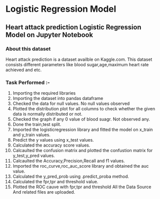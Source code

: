 # Logistic Regression Model
## Heart attack prediction Logistic Regression Model on Jupyter Notebook
### About this dataset

Heart attack prediction is a dataset availble on Kaggle.com. This dataset consists different parameters like blood sugar,age,maximum heart rate achieved and etc. 

### Task Performed :-
1. Importing the required libraries
2. Importing the dataset into pandas dataframe
3. Checked the data for null values. No null values observed
4. Plotted the distribution plot for all columns to check whether the given data is normally distributed or not.
5. Checked the graph if any 0 value of blood suagr. Not observed any.
6. Done the train,test split.
7. Imported the logisticregression library and fitted the model on x_train and y_train values.
8. Predict the y values using x_test values.
9. Calculated the accuracy score values.
10. Calcaulted the confusion matrix and plotted the confustion matrix for y_test,y_pred values.
11. Calcaulted the Accuracy,Precision,Recall and f1 values.
12. Imported the roc_curve,roc_auc_score library and obtained the auc value.
13. Calculated the y_pred_prob using .predict_proba method.
14. Calculated the fpr,tpr and threshold value.
15. Plotted the ROC cauve with fpr,tpr and threshold 
All the Data Source And related files are uploaded.
